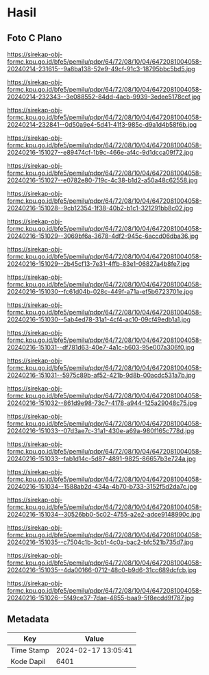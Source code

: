 # Hasil

## Foto C Plano

https://sirekap-obj-formc.kpu.go.id/bfe5/pemilu/pdpr/64/72/08/10/04/6472081004058-20240214-231615--9a8ba138-52e9-49cf-91c3-18795bbc5bd5.jpg

https://sirekap-obj-formc.kpu.go.id/bfe5/pemilu/pdpr/64/72/08/10/04/6472081004058-20240214-232343--3e088552-84dd-4acb-9939-3edee5178ccf.jpg

https://sirekap-obj-formc.kpu.go.id/bfe5/pemilu/pdpr/64/72/08/10/04/6472081004058-20240214-232841--0d50a9e4-5d41-41f3-985c-d9a1d4b58f6b.jpg

https://sirekap-obj-formc.kpu.go.id/bfe5/pemilu/pdpr/64/72/08/10/04/6472081004058-20240216-151027--e89474cf-1b9c-466e-af4c-9d1dcca09f72.jpg

https://sirekap-obj-formc.kpu.go.id/bfe5/pemilu/pdpr/64/72/08/10/04/6472081004058-20240216-151027--e0782e80-719c-4c38-b1d2-a50a48c62558.jpg

https://sirekap-obj-formc.kpu.go.id/bfe5/pemilu/pdpr/64/72/08/10/04/6472081004058-20240216-151028--9cb12354-1f38-40b2-b1c1-321291bb8c02.jpg

https://sirekap-obj-formc.kpu.go.id/bfe5/pemilu/pdpr/64/72/08/10/04/6472081004058-20240216-151029--3069bf6a-3678-4df2-945c-6accd06dba36.jpg

https://sirekap-obj-formc.kpu.go.id/bfe5/pemilu/pdpr/64/72/08/10/04/6472081004058-20240216-151029--2b45cf13-7e31-4ffb-83e1-06827a4b8fe7.jpg

https://sirekap-obj-formc.kpu.go.id/bfe5/pemilu/pdpr/64/72/08/10/04/6472081004058-20240216-151030--fc61d04b-028c-449f-a71a-ef5b6723701e.jpg

https://sirekap-obj-formc.kpu.go.id/bfe5/pemilu/pdpr/64/72/08/10/04/6472081004058-20240216-151030--5ab4ed78-31a1-4cf4-ac10-09cf49edb1a1.jpg

https://sirekap-obj-formc.kpu.go.id/bfe5/pemilu/pdpr/64/72/08/10/04/6472081004058-20240216-151031--df781d63-40e7-4a1c-b603-95e007a306f0.jpg

https://sirekap-obj-formc.kpu.go.id/bfe5/pemilu/pdpr/64/72/08/10/04/6472081004058-20240216-151031--5975c89b-af52-421b-9d8b-00acdc531a7b.jpg

https://sirekap-obj-formc.kpu.go.id/bfe5/pemilu/pdpr/64/72/08/10/04/6472081004058-20240216-151032--861d9e98-73c7-4178-a944-125a29048c75.jpg

https://sirekap-obj-formc.kpu.go.id/bfe5/pemilu/pdpr/64/72/08/10/04/6472081004058-20240216-151033--07d3ae7c-31a1-430e-a69a-980f165c778d.jpg

https://sirekap-obj-formc.kpu.go.id/bfe5/pemilu/pdpr/64/72/08/10/04/6472081004058-20240216-151033--fab1d14c-5d87-4891-9825-86657b3e724a.jpg

https://sirekap-obj-formc.kpu.go.id/bfe5/pemilu/pdpr/64/72/08/10/04/6472081004058-20240216-151034--1588ab2d-434a-4b70-b733-3152f5d2da7c.jpg

https://sirekap-obj-formc.kpu.go.id/bfe5/pemilu/pdpr/64/72/08/10/04/6472081004058-20240216-151034--30526bb0-5c02-4755-a2e2-adce9148990c.jpg

https://sirekap-obj-formc.kpu.go.id/bfe5/pemilu/pdpr/64/72/08/10/04/6472081004058-20240216-151035--c7504c1b-3cb1-4c0a-bac2-bfc521b735d7.jpg

https://sirekap-obj-formc.kpu.go.id/bfe5/pemilu/pdpr/64/72/08/10/04/6472081004058-20240216-151035--4da00166-0712-48c0-b9d6-31cc689dcfcb.jpg

https://sirekap-obj-formc.kpu.go.id/bfe5/pemilu/pdpr/64/72/08/10/04/6472081004058-20240216-151026--5f49ce37-7dae-4855-baa9-5f8ecdd9f787.jpg


## Metadata

| Key        | Value               |
| ---------- | ------------------- |
| Time Stamp | 2024-02-17 13:05:41 |
| Kode Dapil | 6401                |



